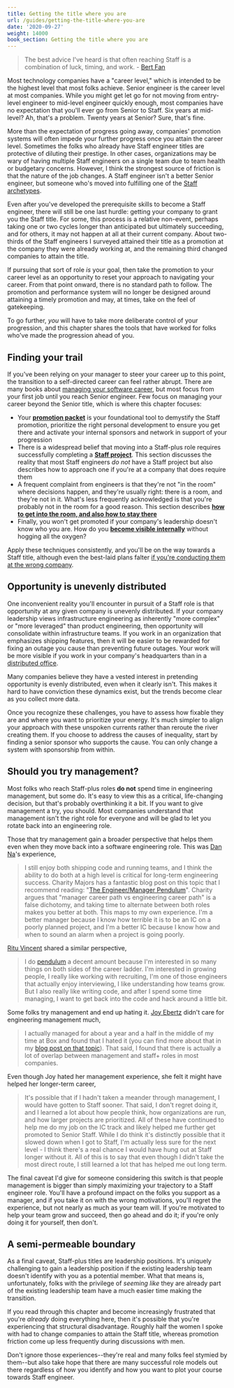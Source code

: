 ```yaml
---
title: Getting the title where you are
url: /guides/getting-the-title-where-you-are
date: '2020-09-27'
weight: 14000
book_section: Getting the title where you are
---
```



> The best advice I've heard is that often reaching Staff is a combination of luck, timing, and work.
> \- [Bert Fan](/stories/bert-fan)

Most technology companies have a "career level," which is intended to be the highest level that most folks achieve. Senior engineer is the career level at most companies. While you might get let go for not moving from entry-level engineer to mid-level engineer quickly enough,
most companies have no expectation that you'll ever go from Senior to Staff.
Six years at mid-level? Ah, that's a problem.
Twenty years at Senior? Sure, that's fine.

More than the expectation of progress going away, companies' promotion systems
will often impede your further progress once you attain the career level. 
Sometimes the folks who already have Staff engineer titles are protective
of diluting their prestige.
In other cases, organizations may be wary of having multiple Staff engineers on a single team
due to team health or budgetary concerns.
However, I think the strongest source of friction is that
the nature of the job changes. A Staff engineer isn't a better Senior engineer,
but someone who's moved into fulfilling one of the [Staff archetypes](https://staffeng.com/guides/staff-archetypes).

Even after you've developed the prerequisite skills to become a Staff engineer, there will still be one last hurdle: getting your company to grant you the Staff title. For some, this process is a relative non-event, perhaps taking one or two cycles longer than anticipated but ultimately succeeding, and for others, it may not happen at all at their current company. About two-thirds of the Staff engineers I surveyed attained their title as a promotion at the company they were already working at, and the remaining third changed companies to attain the title.

If pursuing that sort of role _is_ your goal, then take the promotion to your career level as an opportunity to reset your approach to navigating your career. From that point onward, there is no standard path to follow. The promotion and performance system will no longer be designed around attaining a timely promotion and may, at times, take on the feel of gatekeeping.

To go further, _you_ will have to take more deliberate control of your progression, and this chapter shares the tools that have worked for folks who've made the progression ahead of you.

## Finding your trail

If you've been relying on your manager to steer your career up to this point, the transition to a self-directed career can feel rather abrupt.
There are many books about [managing your software career](https://www.learninpublic.org/),
but most focus from your first job until you reach Senior engineer.
Few focus on managing your career beyond the Senior title,
which is where this chapter focuses:


*   Your **[promotion packet](https://staffeng.com/guides/promo-packets)** is your foundational tool to demystify the Staff promotion, prioritize the right personal development to ensure you get there and activate your internal sponsors and network in support of your progression
*   There is a widespread belief that moving into a Staff-plus role requires successfully completing a **[Staff project](https://staffeng.com/guides/staff-projects)**. This section discusses the reality that most Staff engineers _do not_ have a Staff project but also describes how to approach one if you're at a company that does require them
*   A frequent complaint from engineers is that they're not "in the room" where decisions happen, and they're usually right: there is a room, and they're not in it. What's less frequently acknowledged is that you're probably not in the room for a good reason. This section describes **[how to get into the room, and also how to stay there](https://staffeng.com/guides/getting-in-the-room)**
*   Finally, you won't get promoted if your company's leadership doesn't know who you are. How do you **[become visible internally](https://staffeng.com/guides/being-visible)** without hogging all the oxygen?

Apply these techniques consistently, and you'll be on the way towards a Staff title, although even the best-laid plans falter [if you're conducting them at the wrong company](https://staffeng.com/guides/deciding-to-switch).

## Opportunity is unevenly distributed

One inconvenient reality you'll encounter in pursuit of a Staff role is that
opportunity at any given company is unevenly distributed.
If your company leadership views infrastructure engineering as inherently
"more complex" or "more leveraged" than product engineering, then
opportunity will consolidate within infrastructure teams.
If you work in an organization that emphasizes shipping features,
then it will be easier to be rewarded for fixing an outage you cause
than preventing future outages.
Your work will be more visible if you work in your company's headquarters than in a [distributed office](https://lethain.com/how-to-start-distributed-engineering-office/).

Many companies believe they have a vested interest in pretending opportunity is evenly distributed, even when it clearly isn't.
This makes it hard to have conviction these dynamics exist,
but the trends become clear as you collect more data.

Once you recognize these challenges, you have to assess how fixable they are and where you want to prioritize your energy.
It's much simpler to align your approach with these unspoken currents rather than reroute the river creating them.
If you choose to address the causes of inequality,
start by finding a senior sponsor who supports the cause.
You can only change a system with sponsorship from within.


## Should you try management?

Most folks who reach Staff-plus roles **do not** spend time in engineering management, but some do.
It's easy to view this as a critical, life-changing decision, but that's probably overthinking it a bit.
If you want to give management a try, you should.
Most companies understand that management isn't the right role for everyone and will be glad to let
you rotate back into an engineering role.

Those that try management gain a broader perspective that helps them even when they
move back into a software engineering role.
This was [Dan Na](https://staffeng.com/stories/dan-na)'s experience,

> I still enjoy both shipping code and running teams, and I think the ability to do both at a high level is critical for long-term engineering success. Charity Majors has a fantastic blog post on this topic that I recommend reading: "[The Engineer/Manager Pendulum](https://charity.wtf/2017/05/11/the-engineer-manager-pendulum/)".
> Charity argues that "manager career path vs engineering career path" is a false dichotomy, and taking time to alternate between both roles makes you better at both. This maps to my own experience. I'm a better manager because I know how terrible it is to be an IC on a poorly planned project, and I'm a better IC because I know how and when to sound an alarm when a project is going poorly.

[Ritu Vincent](https://staffeng.com/stories/ritu-vincent) shared a similar perspective,

> I do [pendulum](https://charity.wtf/2017/05/11/the-engineer-manager-pendulum/) a decent amount because I'm interested in so many things on both sides of the career ladder. I'm interested in growing people, I really like working with recruiting, I'm one of those engineers that actually enjoy interviewing, I like understanding how teams grow. But I also really like writing code, and after I spend some time managing, I want to get back into the code and hack around a little bit.

Some folks try management and end up hating it.
[Joy Ebertz](https://staffeng.com/stories/joy-ebertz) didn't care for engineering management much,

> I actually managed for about a year and a half in the middle of my time at Box and found that I hated it (you can find more about that in my [blog post on that topic](https://code.likeagirl.io/why-i-left-management-the-engineering-technical-track-vs-management-track-abef5b1d914d)). That said, I found that there is actually a lot of overlap between management and staff+ roles in most companies.

Even though Joy hated her management experience, she felt it might have helped her longer-term career,

> It's possible that if I hadn't taken a meander through management, I would have gotten to Staff sooner. That said, I don't regret doing it, and I learned a lot about how people think, how organizations are run, and how larger projects are prioritized. All of these have continued to help me do my job on the IC track and likely helped me further get promoted to Senior Staff. While I do think it's distinctly possible that it slowed down when I got to Staff, I'm actually less sure for the next level - I think there's a real chance I would have hung out at Staff longer without it. All of this is to say that even though I didn't take the most direct route, I still learned a lot that has helped me out long term.

The final caveat I'd give for someone considering this switch is that
people management is bigger than simply maximizing your trajectory to a Staff engineer role. You'll have a profound impact on the folks you support as a manager, and if you take it on with the wrong motivations, you'll regret the experience, but not nearly as much as your team will. If you're motivated to help your team grow and succeed, then go ahead and do it; if you're only doing it for yourself, then don't.

## A semi-permeable boundary

As a final caveat, Staff-plus titles are leadership positions. It's uniquely challenging to gain a leadership position if the existing leadership team doesn't identify with you as a potential member. What that means is, unfortunately, folks with the privilege of _seeming_ _like_ they are already part of the existing leadership team have a much easier time making the transition.

If you read through this chapter and become increasingly frustrated that you're _already_ doing everything here, then it's possible that you're experiencing that structural disadvantage. Roughly half the women I spoke with had to change companies to attain the Staff title, whereas promotion friction come up less frequently during discussions with men.

Don't ignore those experiences--they're real and many folks feel stymied by them--but also take hope that there are many successful role models out there regardless of how you identify and how you want to plot your course towards Staff engineer.